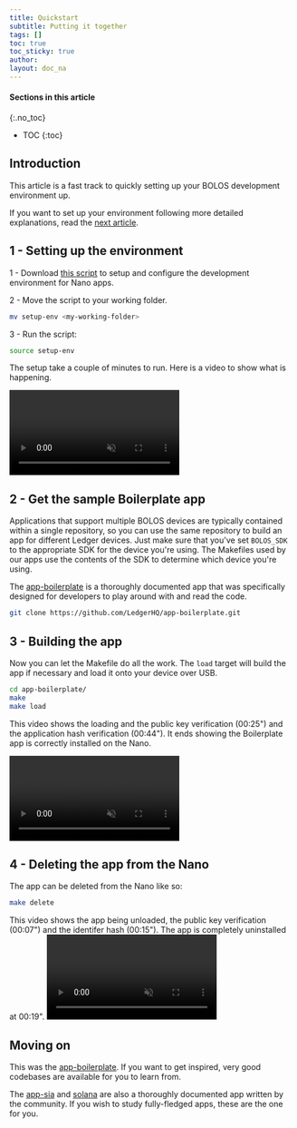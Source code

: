 ```yaml
---
title: Quickstart
subtitle: Putting it together
tags: []
toc: true
toc_sticky: true
author:
layout: doc_na
---
```


#### Sections in this article
{:.no_toc}
* TOC
{:toc}

## Introduction

This article is a fast track to quickly setting up your BOLOS development environment up.

If you want to set up your environment following more detailed explanations, read the [next article](../deepdive).

## 1 - Setting up the environment

1 - Download [this script](../../../files/setup-env.sh) to setup and configure the development environment for Nano apps.

2 - Move the script to your working folder.
```bash
mv setup-env <my-working-folder>
```

3 - Run the script:
```bash
source setup-env
```

The setup take a couple of minutes to run. Here is a video to show what is happening.

<video controls muted ><source src="../videos/nano-setup.mp4" type='video/mp4'></video><br>
## 2 - Get the sample Boilerplate app

Applications that support multiple BOLOS devices are typically contained within a single repository, so you can use the same repository to build an app for different Ledger devices. Just make sure that you've set `BOLOS_SDK` to the appropriate SDK for the device you're using. The Makefiles used by our apps use the contents of the SDK to determine which device you're using.

The [app-boilerplate](https://github.com/LedgerHQ/app-boilerplate.git) is a thoroughly documented app that was specifically designed for developers to play around with and read the code.

```bash
git clone https://github.com/LedgerHQ/app-boilerplate.git
```
## 3 - Building the app

Now you can let the Makefile do all the work. The `load` target will build the app if necessary and load it onto your device over USB.

```bash
cd app-boilerplate/
make
make load
```

This video shows the loading and the public key verification (00:25") and the application hash verification (00:44").
It ends showing the Boilerplate app is correctly installed on the Nano.

<video controls muted ><source src="../videos/load.mp4" type='video/mp4'></video><br>

## 4 - Deleting the app from the Nano

The app can be deleted from the Nano like so:
```bash
make delete
```
This video shows the app being unloaded, the public key verification (00:07") and the identifer hash (00:15").
The app is completely uninstalled at 00:19".
<video controls muted ><source src="../videos/delete.mp4" type='video/mp4'></video><br>

## Moving on

This was the [app-boilerplate](https://github.com/LedgerHQ/app-boilerplate.git). If you want to get inspired, very good codebases are available for you to learn from.

The [app-sia](https://github.com/LedgerHQ/app-sia.git) and [solana](https://github.com/LedgerHQ/app-solana) are also a thoroughly documented app written by the community. If you wish to study fully-fledged apps, these are the one for you.
